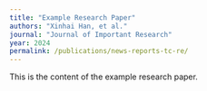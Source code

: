 ```yaml
---
title: "Example Research Paper"
authors: "Xinhai Han, et al."
journal: "Journal of Important Research"
year: 2024
permalink: /publications/news-reports-tc-re/
---
```

This is the content of the example research paper.


